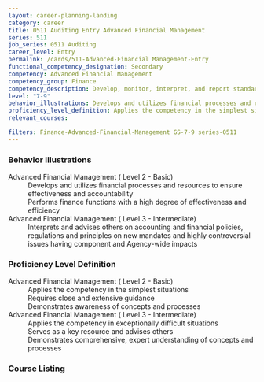 ```yaml
---
layout: career-planning-landing
category: career
title: 0511 Auditing Entry Advanced Financial Management
series: 511
job_series: 0511 Auditing
career_level: Entry
permalink: /cards/511-Advanced-Financial Management-Entry
functional_competency_designation: Secondary
competency: Advanced Financial Management
competency_group: Finance
competency_description: Develop, monitor, interpret, and report standardized processes/operations to ensure transparency and compliance with financial statutory, regulatory, and leadership guidance with the intent of promoting effectiveness and accountability.
level: "7-9"
behavior_illustrations: Develops and utilizes financial processes and resources to ensure effectiveness and accountability ? Performs finance functions with a high degree of effectiveness and efficiency ? Interprets and advises others on accounting and financial policies, regulations and principles on new mandates and highly controversial issues having component and Agency-wide impacts
proficiency_level_definition: Applies the competency in the simplest situations ? Requires close and extensive guidance ? Demonstrates awareness of concepts and processes ? Applies the competency in exceptionally difficult situations ? Serves as a key resource and advises others ? Demonstrates comprehensive, expert understanding of concepts and processes
relevant_courses: 

filters: Finance-Advanced-Financial-Management GS-7-9 series-0511
---
```


<div class="card-content-column behavior">
  <h3>Behavior Illustrations</h3>
  <dl><dt>Advanced Financial Management ( Level 2 - Basic)</dt><dd>Develops and utilizes financial processes and resources to ensure effectiveness and accountability </dd><dd> Performs finance functions with a high degree of effectiveness and efficiency</dd><dt>Advanced Financial Management ( Level 3 - Intermediate)</dt><dd>Interprets and advises others on accounting and financial policies, regulations and principles on new mandates and highly controversial issues having component and Agency-wide impacts</dd></dl>
</div>
<div class="card-content-column prof-level">
  <h3>Proficiency Level Definition</h3>
  <dl><dt>Advanced Financial Management ( Level 2 - Basic)</dt><dd>Applies the competency in the simplest situations </dd><dd> Requires close and extensive guidance </dd><dd> Demonstrates awareness of concepts and processes</dd><dt>Advanced Financial Management ( Level 3 - Intermediate)</dt><dd>Applies the competency in exceptionally difficult situations </dd><dd> Serves as a key resource and advises others </dd><dd> Demonstrates comprehensive, expert understanding of concepts and processes</dd></dl>
</div>
<div class="card-content-column">
  <h3>Course Listing</h3>
  <ul>
  
  </ul>
</div>